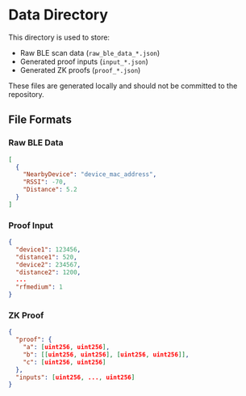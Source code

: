 # Data Directory

This directory is used to store:
- Raw BLE scan data (`raw_ble_data_*.json`)
- Generated proof inputs (`input_*.json`)
- Generated ZK proofs (`proof_*.json`)

These files are generated locally and should not be committed to the repository.

## File Formats

### Raw BLE Data
```json
[
  {
    "NearbyDevice": "device_mac_address",
    "RSSI": -70,
    "Distance": 5.2
  }
]
```

### Proof Input
```json
{
  "device1": 123456,
  "distance1": 520,
  "device2": 234567,
  "distance2": 1200,
  ...
  "rfmedium": 1
}
```

### ZK Proof
```json
{
  "proof": {
    "a": [uint256, uint256],
    "b": [[uint256, uint256], [uint256, uint256]],
    "c": [uint256, uint256]
  },
  "inputs": [uint256, ..., uint256]
}
``` 